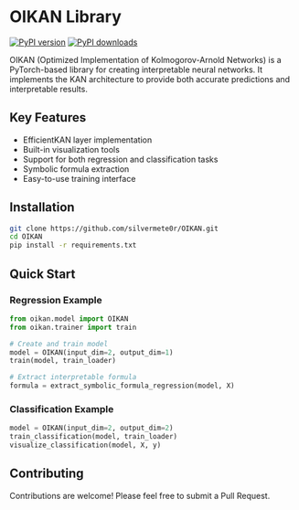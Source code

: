 # OIKAN Library

[![PyPI version](https://badge.fury.io/py/oikan.svg)](https://badge.fury.io/py/oikan)
[![PyPI downloads](https://img.shields.io/pypi/dm/oikan.svg)](https://pypistats.org/packages/oikan)

OIKAN (Optimized Implementation of Kolmogorov-Arnold Networks) is a PyTorch-based library for creating interpretable neural networks. It implements the KAN architecture to provide both accurate predictions and interpretable results.

## Key Features

- EfficientKAN layer implementation
- Built-in visualization tools
- Support for both regression and classification tasks
- Symbolic formula extraction
- Easy-to-use training interface

## Installation

```bash
git clone https://github.com/silvermete0r/OIKAN.git
cd OIKAN
pip install -r requirements.txt
```

## Quick Start

### Regression Example
```python
from oikan.model import OIKAN
from oikan.trainer import train

# Create and train model
model = OIKAN(input_dim=2, output_dim=1)
train(model, train_loader)

# Extract interpretable formula
formula = extract_symbolic_formula_regression(model, X)
```

### Classification Example
```python
model = OIKAN(input_dim=2, output_dim=2)
train_classification(model, train_loader)
visualize_classification(model, X, y)
```

## Contributing

Contributions are welcome! Please feel free to submit a Pull Request.